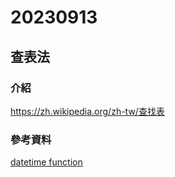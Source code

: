 # 20230913
## 查表法

### 介紹
https://zh.wikipedia.org/zh-tw/查找表  

### 參考資料
[datetime function](https://github.com/ccc112a/py2cs/blob/master/02-演算法/02-方法/01-查表法/fiboanacci/fibonacci_lookup.py)